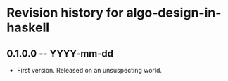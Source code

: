 # Revision history for algo-design-in-haskell

## 0.1.0.0 -- YYYY-mm-dd

* First version. Released on an unsuspecting world.
